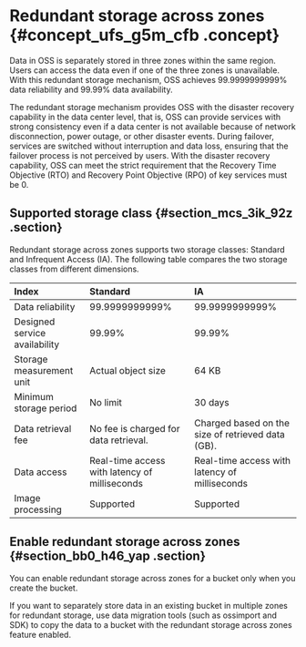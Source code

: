 # Redundant storage across zones {#concept_ufs_g5m_cfb .concept}

Data in OSS is separately stored in three zones within the same region. Users can access the data even if one of the three zones is unavailable. With this redundant storage mechanism, OSS achieves 99.9999999999% data reliability and 99.99% data availability.

The redundant storage mechanism provides OSS with the disaster recovery capability in the data center level, that is, OSS can provide services with strong consistency even if a data center is not available because of network disconnection, power outage, or other disaster events. During failover, services are switched without interruption and data loss, ensuring that the failover process is not perceived by users. With the disaster recovery capability, OSS can meet the strict requirement that the Recovery Time Objective \(RTO\) and Recovery Point Objective \(RPO\) of key services must be 0.

## Supported storage class {#section_mcs_3ik_92z .section}

Redundant storage across zones supports two storage classes: Standard and Infrequent Access \(IA\). The following table compares the two storage classes from different dimensions.

|Index|Standard|IA|
|:----|:-------|:-|
|Data reliability|99.9999999999%|99.9999999999%|
|Designed service availability|99.99%|99.99%|
|Storage measurement unit|Actual object size|64 KB|
|Minimum storage period|No limit|30 days|
|Data retrieval fee|No fee is charged for data retrieval.|Charged based on the size of retrieved data \(GB\).|
|Data access|Real-time access with latency of milliseconds|Real-time access with latency of milliseconds|
|Image processing|Supported|Supported|

## Enable redundant storage across zones {#section_bb0_h46_yap .section}

You can enable redundant storage across zones for a bucket only when you create the bucket.

If you want to separately store data in an existing bucket in multiple zones for redundant storage, use data migration tools \(such as ossimport and SDK\) to copy the data to a bucket with the redundant storage across zones feature enabled.

